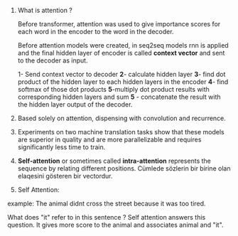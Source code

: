 1. What is attention ? 
   
   Before transformer, attention was used to give importance scores for each word in the encoder to the word in the decoder. 
   
   Before attention models were created, in seq2seq models rnn is applied and the final hidden layer of encoder is called **context vector** and sent to the decoder as input. 
   
   1- Send context vector to decoder **2**- calculate hidden layer **3**- find dot product of the hidden layer to each hidden layers in the encoder **4**- find softmax of those dot products **5**-multiply dot product results with corresponding hidden layers and sum **5** - concatenate the result with the hidden layer output of the decoder.   

2. Based solely on attention, dispensing with convolution and recurrence. 

3. Experiments on two machine translation tasks show that these models are superior in quality and are more parallelizable and requires significantly less time to train.

4. **Self-attention** or sometimes called **intra-attention** represents the sequence by relating different positions. Cümlede sözlerin bir birine olan elaqesini gösteren bir vectordur.

5. Self Attention: 

example: The animal didnt cross the street because it was too tired.  

What does "it" refer to in this sentence ? Self attention answers this question. It gives more score to the animal and associates animal and "it".  
